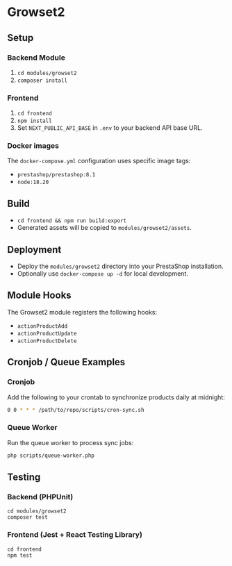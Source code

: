 # Growset2

## Setup

### Backend Module
1. `cd modules/growset2`
2. `composer install`

### Frontend
1. `cd frontend`
2. `npm install`
3. Set `NEXT_PUBLIC_API_BASE` in `.env` to your backend API base URL.

### Docker images
The `docker-compose.yml` configuration uses specific image tags:

- `prestashop/prestashop:8.1`
- `node:18.20`

## Build

- `cd frontend && npm run build:export`
- Generated assets will be copied to `modules/growset2/assets`.

## Deployment

- Deploy the `modules/growset2` directory into your PrestaShop installation.
- Optionally use `docker-compose up -d` for local development.

## Module Hooks

The Growset2 module registers the following hooks:

- `actionProductAdd`
- `actionProductUpdate`
- `actionProductDelete`

## Cronjob / Queue Examples

### Cronjob
Add the following to your crontab to synchronize products daily at midnight:

```bash
0 0 * * * /path/to/repo/scripts/cron-sync.sh
```

### Queue Worker
Run the queue worker to process sync jobs:

```bash
php scripts/queue-worker.php
```

## Testing

### Backend (PHPUnit)

```
cd modules/growset2
composer test
```

### Frontend (Jest + React Testing Library)

```
cd frontend
npm test
```
